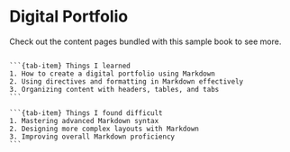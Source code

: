 # Digital Portfolio

Check out the content pages bundled with this sample book to see more.

```{tableofcontents}
```

````{tab-set}
```{tab-item} Things I learned
1. How to create a digital portfolio using Markdown
2. Using directives and formatting in Markdown effectively
3. Organizing content with headers, tables, and tabs
```

```{tab-item} Things I found difficult
1. Mastering advanced Markdown syntax
2. Designing more complex layouts with Markdown
3. Improving overall Markdown proficiency
```
````
